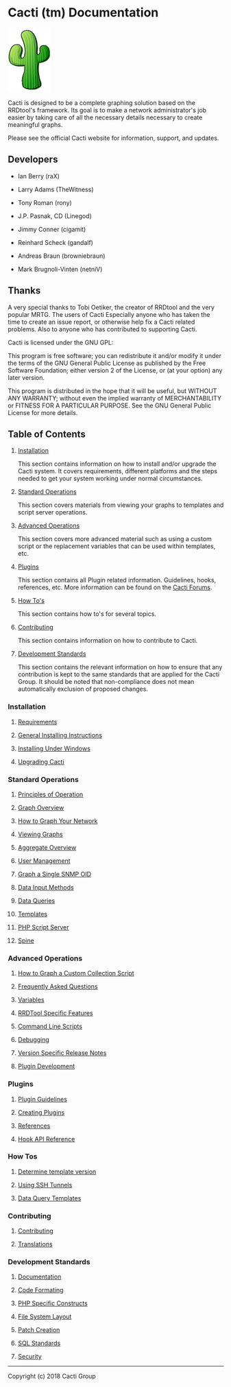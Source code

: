 # Cacti (tm) Documentation

![Cacti](images/logo.png)

Cacti is designed to be a complete graphing solution based on the RRDtool's
framework. Its goal is to make a network administrator's job easier by taking
care of all the necessary details necessary to create meaningful graphs.

Please see the official Cacti website for information, support, and updates.

## Developers

- Ian Berry (raX)

- Larry Adams (TheWitness)

- Tony Roman (rony)

- J.P. Pasnak, CD (Linegod)

- Jimmy Conner (cigamit)

- Reinhard Scheck (gandalf)

- Andreas Braun (browniebraun)

- Mark Brugnoli-Vinten (netniV)

## Thanks

A very special thanks to Tobi Oetiker, the creator of RRDtool and the very
popular MRTG. The users of Cacti Especially anyone who has taken the time to
create an issue report, or otherwise help fix a Cacti related problems. Also
to anyone who has contributed to supporting Cacti.

Cacti is licensed under the GNU GPL:

This program is free software; you can redistribute it and/or modify it under
the terms of the GNU General Public License as published by the Free Software
Foundation; either version 2 of the License, or (at your option) any later
version.

This program is distributed in the hope that it will be useful, but WITHOUT
ANY WARRANTY; without even the implied warranty of MERCHANTABILITY or FITNESS
FOR A PARTICULAR PURPOSE. See the GNU General Public License for more details.

## Table of Contents

1. [Installation](README.md#installation)

   This section contains information on how to install and/or upgrade the
   Cacti system.  It covers requirements, different platforms and the steps
   needed to get your system working under normal circumstances.

2. [Standard Operations](README.md#standard-operations)

   This section covers materials from viewing your graphs to templates and
   script server operations.

3. [Advanced Operations](README.md#advanced-operations)

   This section covers more advanced material such as using a custom script
   or the replacement variables that can be used within templates, etc.

4. [Plugins](README.md#plugins)

   This section contains all Plugin related information.
   Guidelines, hooks, references, etc.
   More information can be found on the [Cacti Forums](https://forums.cacti.net/viewforum.php?f=6).

5. [How To's](README.md#how-tos)

   This section contains how to's for several topics.

6. [Contributing](README.md#contributing)

   This section contains information on how to contribute to Cacti.

7. [Development Standards](README.md#development-standards)

   This section contains the relevant information on how to ensure that any
   contribution is kept to the same standards that are applied for the Cacti
   Group.  It should be noted that non-compliance does not mean automatically
   exclusion of proposed changes.

### Installation

1. [Requirements](Requirements.md)

2. [General Installing Instructions](General-Installing-Instructions.md)

3. [Installing Under Windows](Installing-Under-Windows.md)

4. [Upgrading Cacti](Upgrading-Cacti.md)

### Standard Operations

1. [Principles of Operation](Principles-of-Operation.md)

2. [Graph Overview](Graph-Overview.md)

3. [How to Graph Your Network](How-to-Graph-Your-Network.md)

4. [Viewing Graphs](Viewing-Graphs.md)

5. [Aggregate Overview](Aggregate-Overview.md)

6. [User Management](User-Management.md)

7. [Graph a Single SNMP OID](Graph-a-Single-SNMP-OID.md)

8. [Data Input Methods](Data-Input-Methods.md)

9. [Data Queries](Data-Queries.md)

10. [Templates](Templates.md)

11. [PHP Script Server](PHP-Script-Server.md)

12. [Spine](Spine.md)

### Advanced Operations

1. [How to Graph a Custom Collection Script](How-to-Graph-a-Custom-Collection-Script.md)

2. [Frequently Asked Questions](Frequently-Asked-Questions.md)

3. [Variables](Variables.md)

4. [RRDTool Specific Features](RRDTool-Specific-Features.md)

5. [Command Line Scripts](Command-Line-Scripts.md)

6. [Debugging](Debugging.md)

7. [Version Specific Release Notes](Version-Specific-Release-Notes.md)

8. [Plugin Development](Plugin-Development.md)

### Plugins

1. [Plugin Guidelines](Plugin-Guidelines.md)

2. [Creating Plugins](Plugin-Creating-Plugins.md)

3. [References](Plugin-Reference.md)

4. [Hook API Reference](Plugin-Hook-API-Ref.md)

### How Tos

1. [Determine template version](How-To-Determine-Template-Version.md)

2. [Using SSH Tunnels](How-To-SSH-Tunnels.md)

3. [Data Query Templates](How-To-Data-Query-Templates.md)

### Contributing

1. [Contributing](Contributing.md)

2. [Translations](Contributing-Translations.md)

### Development Standards

1. [Documentation](Standards-Documentation.md)

2. [Code Formating](Standards-Code-Formatting.md)

3. [PHP Specific Constructs](Standards-PHP-Spec-Constructs.md)

4. [File System Layout](Standards-FileSystem-Layout.md)

5. [Patch Creation](Standards-Patch-Creation.md)

6. [SQL Standards](Standards-SQL.md)

7. [Security](Standards-Security.md)

---
Copyright (c) 2018 Cacti Group
